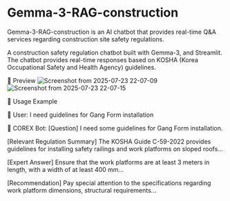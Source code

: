# Gemma-3-RAG-construction

Gemma-3-RAG-construction is an AI chatbot that provides real-time Q&A services regarding construction site safety regulations.

A construction safety regulation chatbot built with Gemma-3, and Streamlit. The chatbot provides real-time responses based on KOSHA (Korea Occupational Safety and Health Agency) guidelines.

📱 Preview
![Screenshot from 2025-07-23 22-07-09](https://github.com/user-attachments/assets/9208f028-79c8-44ae-afd3-ad051471afac)
![Screenshot from 2025-07-23 22-07-15](https://github.com/user-attachments/assets/b2b53566-e8a0-4639-9db2-3839ebaf0650)


💬 Usage Example

👷 User: I need guidelines for Gang Form installation

🤖 COREX Bot:
[Question]
I need some guidelines for Gang Form installation.

[Relevant Regulation Summary]
The KOSHA Guide C-59-2022 provides guidelines for installing safety railings and work platforms on sloped roofs...

[Expert Answer]
Ensure that the work platforms are at least 3 meters in length, with a width of at least 400 mm...

[Recommendation]
Pay special attention to the specifications regarding work platform dimensions, structural requirements...
